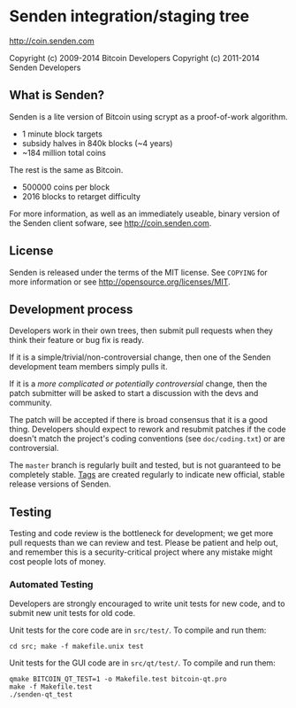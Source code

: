 Senden integration/staging tree
================================

http://coin.senden.com

Copyright (c) 2009-2014 Bitcoin Developers
Copyright (c) 2011-2014 Senden Developers

What is Senden?
----------------

Senden is a lite version of Bitcoin using scrypt as a proof-of-work algorithm.
 - 1 minute block targets
 - subsidy halves in 840k blocks (~4 years)
 - ~184 million total coins

The rest is the same as Bitcoin.
 - 500000 coins per block
 - 2016 blocks to retarget difficulty

For more information, as well as an immediately useable, binary version of
the Senden client sofware, see http://coin.senden.com.

License
-------

Senden is released under the terms of the MIT license. See `COPYING` for more
information or see http://opensource.org/licenses/MIT.

Development process
-------------------

Developers work in their own trees, then submit pull requests when they think
their feature or bug fix is ready.

If it is a simple/trivial/non-controversial change, then one of the Senden
development team members simply pulls it.

If it is a *more complicated or potentially controversial* change, then the patch
submitter will be asked to start a discussion with the devs and community.

The patch will be accepted if there is broad consensus that it is a good thing.
Developers should expect to rework and resubmit patches if the code doesn't
match the project's coding conventions (see `doc/coding.txt`) or are
controversial.

The `master` branch is regularly built and tested, but is not guaranteed to be
completely stable. [Tags](https://github.com/senden-project/senden/tags) are created
regularly to indicate new official, stable release versions of Senden.

Testing
-------

Testing and code review is the bottleneck for development; we get more pull
requests than we can review and test. Please be patient and help out, and
remember this is a security-critical project where any mistake might cost people
lots of money.

### Automated Testing

Developers are strongly encouraged to write unit tests for new code, and to
submit new unit tests for old code.

Unit tests for the core code are in `src/test/`. To compile and run them:

    cd src; make -f makefile.unix test

Unit tests for the GUI code are in `src/qt/test/`. To compile and run them:

    qmake BITCOIN_QT_TEST=1 -o Makefile.test bitcoin-qt.pro
    make -f Makefile.test
    ./senden-qt_test

